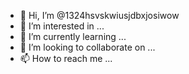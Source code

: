 - 👋 Hi, I’m @1324hsvskwiusjdbxjosiwow
- 👀 I’m interested in ...
- 🌱 I’m currently learning ...
- 💞️ I’m looking to collaborate on ...
- 📫 How to reach me ...

<!---
1324hsvskwiusjdbxjosiwow/1324hsvskwiusjdbxjosiwow is a ✨ special ✨ repository because its `README.md` (this file) appears on your GitHub profile.
You can click the Preview link to take a look at your changes.
--->
